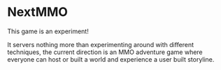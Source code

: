 NextMMO
=======

This game is an experiment!

It servers nothing more than experimenting around with different techniques,
the current direction is an MMO adventure game where everyone can host or built a world
and experience a user built storyline.